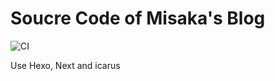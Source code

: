 # Soucre Code of Misaka's Blog
![CI](https://github.com/chuxubank/chuxubank.github.io/workflows/CI/badge.svg)

Use Hexo, Next and icarus
